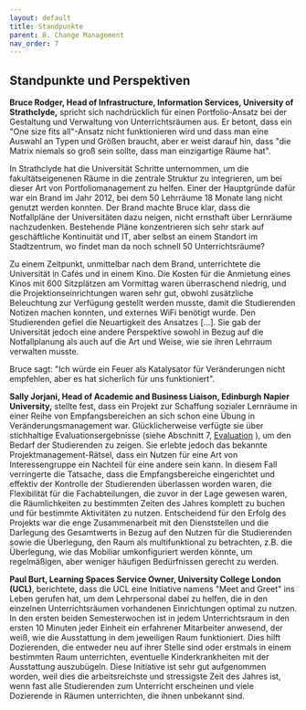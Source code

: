 ```yaml
---
layout: default
title: Standpunkte
parent: 8. Change Management
nav_order: 7
---
```


## Standpunkte und Perspektiven

**Bruce Rodger, Head of Infrastructure, Information Services, University of Strathclyde,** spricht sich nachdrücklich für einen Portfolio-Ansatz
bei der Gestaltung und Verwaltung von Unterrichtsräumen aus. Er betont,
dass ein "One size fits all"-Ansatz nicht funktionieren wird und dass
man eine Auswahl an Typen und Größen braucht, aber er weist darauf hin,
dass "die Matrix niemals so groß sein sollte, dass man einzigartige
Räume hat".

In Strathclyde hat die Universität Schritte unternommen, um die
fakultätseigenenen Räume in die zentrale Struktur zu integrieren, um bei
dieser Art von Portfoliomanagement zu helfen. Einer der Hauptgründe
dafür war ein Brand im Jahr 2012, bei dem 50 Lehrräume 18 Monate lang
nicht genutzt werden konnten. Der Brand machte Bruce klar, dass die
Notfallpläne der Universitäten dazu neigen, nicht ernsthaft über
Lernräume nachzudenken. Bestehende Pläne konzentrieren sich sehr stark
auf geschäftliche Kontinuität und IT, aber selbst an einem Standort im
Stadtzentrum, wo findet man da noch schnell 50 Unterrichtsräume?

Zu einem Zeitpunkt, unmittelbar nach dem Brand, unterrichtete die
Universität in Cafés und in einem Kino. Die Kosten für die Anmietung
eines Kinos mit 600 Sitzplätzen am Vormittag waren überraschend niedrig,
und die Projektionseinrichtungen waren sehr gut, obwohl zusätzliche
Beleuchtung zur Verfügung gestellt werden musste, damit die Studierenden
Notizen machen konnten, und externes WiFi benötigt wurde. Den
Studierenden gefiel die Neuartigkeit des Ansatzes \[…\]. Sie gab der
Universität jedoch eine andere Perspektive sowohl in Bezug auf die
Notfallplanung als auch auf die Art und Weise, wie sie ihren Lehrraum
verwalten musste.

Bruce sagt: "Ich würde ein Feuer als Katalysator für Veränderungen nicht
empfehlen, aber es hat sicherlich für uns funktioniert".

**Sally Jorjani, Head of Academic and Business Liaison, Edinburgh Napier University,** stellte fest, dass ein Projekt zur Schaffung sozialer
Lernräume in einer Reihe von Empfangsbereichen an sich schon eine Übung
in Veränderungsmanagement war. Glücklicherweise verfügte sie über
stichhaltige Evaluationsergebnisse (siehe Abschnitt 7, [Evaluation](../07_Evaluation/00_Evaluation.md) ), um den Bedarf der Studierenden zu
zeigen. Sie erlebte jedoch das bekannte Projektmanagement-Rätsel, dass
ein Nutzen für eine Art von Interessengruppe ein Nachteil für eine
andere sein kann. In diesem Fall verringerte die Tatsache, dass die
Empfangsbereiche eingerichtet und effektiv der Kontrolle der
Studierenden überlassen worden waren, die Flexibilität für die
Fachabteilungen, die zuvor in der Lage gewesen waren, die Räumlichkeiten
zu bestimmten Zeiten des Jahres komplett zu buchen und für bestimmte
Aktivitäten zu nutzen. Entscheidend für den Erfolg des Projekts war die
enge Zusammenarbeit mit den Dienststellen und die Darlegung des
Gesamtwerts in Bezug auf den Nutzen für die Studierenden sowie die
Überlegung, den Raum als multifunktional zu betrachten, z.B. die
Überlegung, wie das Mobiliar umkonfiguriert werden könnte, um
regelmäßigen, aber weniger häufigen Bedürfnissen gerecht zu werden.

**Paul Burt, Learning Spaces Service Owner, University College London (UCL)**, berichtete, dass die UCL eine Initiative namens "Meet and
Greet" ins Leben gerufen hat, um dem Lehrpersonal dabei zu helfen, die
in den einzelnen Unterrichtsräumen vorhandenen Einrichtungen optimal zu
nutzen. In den ersten beiden Semesterwochen ist in jedem Unterrichtsraum
in den ersten 10 Minuten jeder Einheit ein erfahrener Mitarbeiter
anwesend, der weiß, wie die Ausstattung in dem jeweiligen Raum
funktioniert. Dies hilft Dozierenden, die entweder neu auf ihrer Stelle
sind oder erstmals in einem bestimmten Raum unterrichten, eventuelle
Kinderkrankheiten mit der Ausstattung auszubügeln. Diese Initiative ist
sehr gut aufgenommen worden, weil dies die arbeitsreichste und
stressigste Zeit des Jahres ist, wenn fast alle Studierenden zum
Unterricht erscheinen und viele Dozierende in Räumen unterrichten, die
ihnen unbekannt sind.
